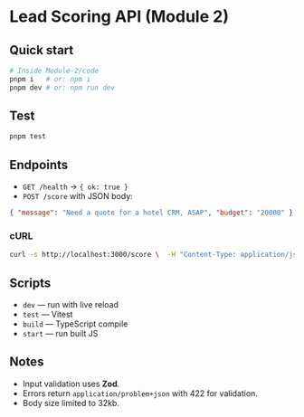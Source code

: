 # Lead Scoring API (Module 2)

## Quick start
```bash
# Inside Module-2/code
pnpm i   # or: npm i
pnpm dev # or: npm run dev
```

## Test
```bash
pnpm test
```

## Endpoints
- `GET /health` → `{ ok: true }`
- `POST /score` with JSON body:
```json
{ "message": "Need a quote for a hotel CRM, ASAP", "budget": "20000" }
```

### cURL
```bash
curl -s http://localhost:3000/score \  -H "Content-Type: application/json" \  -d '{ "message":"Need a quote for a lodge CRM, urgent", "budget":"15000" }'
```

## Scripts
- `dev` — run with live reload
- `test` — Vitest
- `build` — TypeScript compile
- `start` — run built JS

## Notes
- Input validation uses **Zod**.
- Errors return `application/problem+json` with 422 for validation.
- Body size limited to 32kb.
